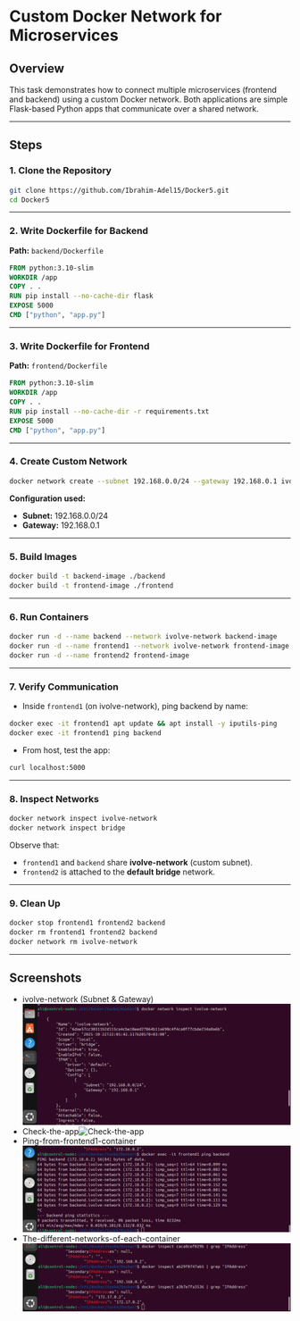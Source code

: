 # Custom Docker Network for Microservices

## Overview

This task demonstrates how to connect multiple microservices (frontend and backend) using a custom Docker network. Both applications are simple Flask-based Python apps that communicate over a shared network.

---

## Steps

### 1. Clone the Repository

```bash
git clone https://github.com/Ibrahim-Adel15/Docker5.git
cd Docker5
```

---

### 2. Write Dockerfile for Backend

**Path:** `backend/Dockerfile`

```dockerfile
FROM python:3.10-slim
WORKDIR /app
COPY . .
RUN pip install --no-cache-dir flask
EXPOSE 5000
CMD ["python", "app.py"]
```

---

### 3. Write Dockerfile for Frontend

**Path:** `frontend/Dockerfile`

```dockerfile
FROM python:3.10-slim
WORKDIR /app
COPY . .
RUN pip install --no-cache-dir -r requirements.txt
EXPOSE 5000
CMD ["python", "app.py"]
```

---

### 4. Create Custom Network

```bash
docker network create --subnet 192.168.0.0/24 --gateway 192.168.0.1 ivolve-network
```

**Configuration used:**

* **Subnet:** 192.168.0.0/24
* **Gateway:** 192.168.0.1

---

### 5. Build Images

```bash
docker build -t backend-image ./backend
docker build -t frontend-image ./frontend
```

---

### 6. Run Containers

```bash
docker run -d --name backend --network ivolve-network backend-image
docker run -d --name frontend1 --network ivolve-network frontend-image
docker run -d --name frontend2 frontend-image
```

---

### 7. Verify Communication

* Inside `frontend1` (on ivolve-network), ping backend by name:

```bash
docker exec -it frontend1 apt update && apt install -y iputils-ping
docker exec -it frontend1 ping backend
```

* From host, test the app:

```bash
curl localhost:5000
```

---

### 8. Inspect Networks

```bash
docker network inspect ivolve-network
docker network inspect bridge
```

Observe that:

* `frontend1` and `backend` share **ivolve-network** (custom subnet).
* `frontend2` is attached to the **default bridge** network.

---

### 9. Clean Up

```bash
docker stop frontend1 frontend2 backend
docker rm frontend1 frontend2 backend
docker network rm ivolve-network
```

---

## Screenshots

* ivolve-network (Subnet & Gateway)![ivolve-network](images/ivolve-network.png)
* Check-the-app![Check-the-app](images/.check-the-apppng)
* Ping-from-frontend1-container![ping-the-backend](images/ping-the-backend.png)
* The-different-networks-of-each-container![the-different-network](images/the-different-network.png)

